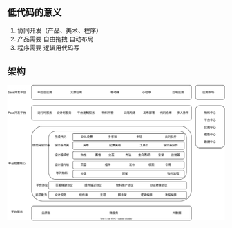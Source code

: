 
## 低代码的意义

1. 协同开发（产品、美术、程序）
2. 产品需要 自由拖拽 自动布局
3. 程序需要 逻辑用代码写


## 架构

![image](./architecture.drawio.svg)
